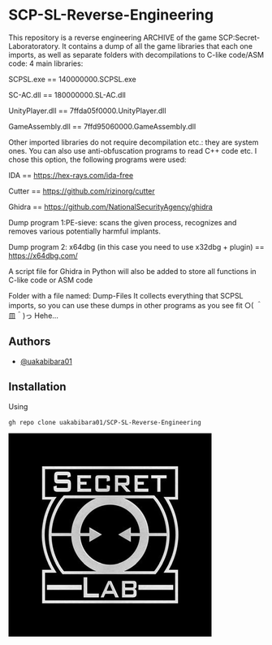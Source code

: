 
# SCP-SL-Reverse-Engineering

This repository is a reverse engineering ARCHIVE of the game SCP:Secret-Laboratoratory.
It contains a dump of all the game libraries that each one imports, as well as separate folders with decompilations to C-like code/ASM code: 4 main libraries:


SCPSL.exe == 140000000.SCPSL.exe


SC-AC.dll == 180000000.SL-AC.dll


UnityPlayer.dll == 7ffda05f0000.UnityPlayer.dll


GameAssembly.dll == 7ffd95060000.GameAssembly.dll


Other imported libraries do not require decompilation etc.: they are system ones.
You can also use anti-obfuscation programs to read C++ code etc.
I chose this option, the following programs were used:

IDA == https://hex-rays.com/ida-free

Cutter == https://github.com/rizinorg/cutter

Ghidra == https://github.com/NationalSecurityAgency/ghidra

Dump program 1:PE-sieve: scans the given process, recognizes and removes various potentially harmful implants.

Dump program 2: x64dbg (in this case you need to use x32dbg + plugin) == https://x64dbg.com/

A script file for Ghidra in Python will also be added to store all functions in C-like code or ASM code

Folder with a file named: Dump-Files
It collects everything that SCPSL imports, so you can use these dumps in other programs as you see fit ○( ＾皿＾)っ Hehe…


## Authors

- [@uakabibara01](https://github.com/uakabibara01)


## Installation

Using

```bash
gh repo clone uakabibara01/SCP-SL-Reverse-Engineering
```
    
![Logo](https://raw.githubusercontent.com/uakabibara01/uakabibara01/refs/heads/main/vn5K5O6d_400x400.jpg)

